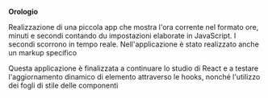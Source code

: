 **Orologio**

Realizzazione di una piccola app che mostra l'ora corrente nel formato ore, minuti e secondi contando du impostazioni elaborate in JavaScript. I secondi scorrono in tempo reale.
Nell'applicazione è stato realizzato anche un markup specifico

Questa applicazione è finalizzata a continuare lo studio di React e a testare l'aggiornamento dinamico di elemento attraverso le hooks, nonché l'utilizzo dei fogli di stile delle componenti



